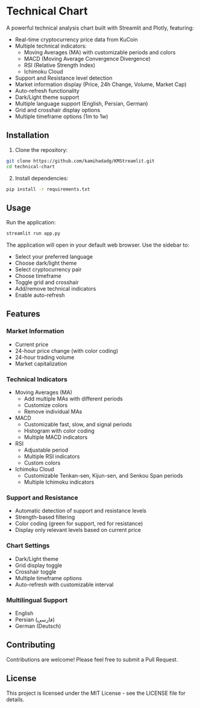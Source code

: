 # Technical Chart

A powerful technical analysis chart built with Streamlit and Plotly, featuring:

- Real-time cryptocurrency price data from KuCoin
- Multiple technical indicators:
  - Moving Averages (MA) with customizable periods and colors
  - MACD (Moving Average Convergence Divergence)
  - RSI (Relative Strength Index)
  - Ichimoku Cloud
- Support and Resistance level detection
- Market information display (Price, 24h Change, Volume, Market Cap)
- Auto-refresh functionality
- Dark/Light theme support
- Multiple language support (English, Persian, German)
- Grid and crosshair display options
- Multiple timeframe options (1m to 1w)

## Installation

1. Clone the repository:
```bash
git clone https://github.com/kamihadadg/KMStreamlit.git
cd technical-chart
```

2. Install dependencies:
```bash
pip install -r requirements.txt
```

## Usage

Run the application:
```bash
streamlit run app.py
```

The application will open in your default web browser. Use the sidebar to:

- Select your preferred language
- Choose dark/light theme
- Select cryptocurrency pair
- Choose timeframe
- Toggle grid and crosshair
- Add/remove technical indicators
- Enable auto-refresh

## Features

### Market Information
- Current price
- 24-hour price change (with color coding)
- 24-hour trading volume
- Market capitalization

### Technical Indicators
- Moving Averages (MA)
  - Add multiple MAs with different periods
  - Customize colors
  - Remove individual MAs
- MACD
  - Customizable fast, slow, and signal periods
  - Histogram with color coding
  - Multiple MACD indicators
- RSI
  - Adjustable period
  - Multiple RSI indicators
  - Custom colors
- Ichimoku Cloud
  - Customizable Tenkan-sen, Kijun-sen, and Senkou Span periods
  - Multiple Ichimoku indicators

### Support and Resistance
- Automatic detection of support and resistance levels
- Strength-based filtering
- Color coding (green for support, red for resistance)
- Display only relevant levels based on current price

### Chart Settings
- Dark/Light theme
- Grid display toggle
- Crosshair toggle
- Multiple timeframe options
- Auto-refresh with customizable interval

### Multilingual Support
- English
- Persian (فارسی)
- German (Deutsch)

## Contributing

Contributions are welcome! Please feel free to submit a Pull Request.

## License

This project is licensed under the MIT License - see the LICENSE file for details. 